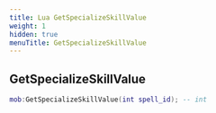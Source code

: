 ```yaml
---
title: Lua GetSpecializeSkillValue
weight: 1
hidden: true
menuTitle: GetSpecializeSkillValue
---
```

## GetSpecializeSkillValue
```lua
mob:GetSpecializeSkillValue(int spell_id); -- int
```